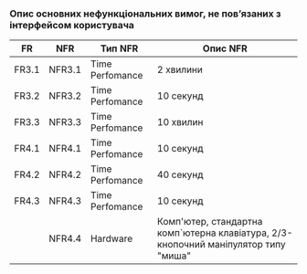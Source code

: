 ### Опис основних нефункціональних вимог, не пов’язаних з інтерфейсом користувача
|  FR  |  NFR  |        Тип NFR        |             Опис NFR             |
| ---- | ----- | --------------------- | -------------------------------- |
| FR3.1 | NFR3.1 | Time Perfomance | 2 хвилини |
| FR3.2 | NFR3.2 | Time Perfomance | 10 секунд |
| FR3.3 | NFR3.3 | Time Perfomance | 10 хвилин |
| FR4.1 | NFR4.1 | Time Perfomance | 10 секунд |
| FR4.2 | NFR4.2 | Time Perfomance | 40 секунд |
| FR4.3 | NFR4.3 | Time Perfomance | 10 секунд |
| | NFR4.4 | Hardware | Комп'ютер, стандартна комп`ютерна клавіатура, 2/3-кнопочний маніпулятор типу "миша" |
